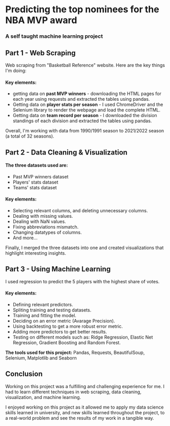 # Predicting the top nominees for the NBA MVP award 
### A self taught machine learning project

## Part 1 - Web Scraping

Web scraping from "Basketball Reference" website.
Here are the key things I'm doing:

#### Key elements:
* getting data on **past MVP winners** - downloading the HTML pages for each year using requests and extracted the tables using pandas.
* Getting data on **player stats per season** - I used ChromeDriver and the Selenium library to render the webpage and load the complete HTML.
* Getting data on **team record per season** - I downloaded the division standings of each division and extracted the tables using pandas.

Overall, I'm working with data from 1990/1991 season to 2021/2022 season (a total of 32 seasons).
 
## Part 2 - Data Cleaning & Visualization

#### The three datasets used are:
* Past MVP winners dataset
* Players' stats dataset
* Teams' stats dataset

#### Key elements:
* Selecting relevant columns, and deleting unnecessary columns.
* Dealing with missing values.
* Dealing with NaN values.
* Fixing abbreviations mismatch.
* Changing datatypes of columns.
* And more...

Finally, I merged the three datasets into one and created visualizations that highlight interesting insights.

## Part 3 - Using Machine Learning
I used regression to predict the 5 players with the highest share of votes.

#### Key elements:
* Defining relevant predictors.
* Spliting training and testing datasets.
* Training and fitting the model.
* Deciding on an error metric (Avarage Precision).
* Using backtesting to get a more robust error metric.
* Adding more predictors to get better results.
* Testing on different models such as: Ridge Regression, Elastic Net Regression, Gradient Boosting and Random Forest.


**The tools used for this project:** Pandas, Requests, BeautifulSoup, Selenium, Matplotlib and Seaborn

## Conclusion
Working on this project was a fulfilling and challenging experience for me. I had to learn different techniques in web scraping, data cleaning, visualization, and machine learning.

I enjoyed working on this project as it allowed me to apply my data science skills learned in university, and new skills learned throughout the project, to a real-world problem and see the results of my work in a tangible way.
